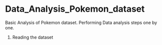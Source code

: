 # Data_Analysis_Pokemon_dataset
Basic Analysis of Pokemon dataset. Performing Data analysis steps one by one.
1. Reading the dataset
